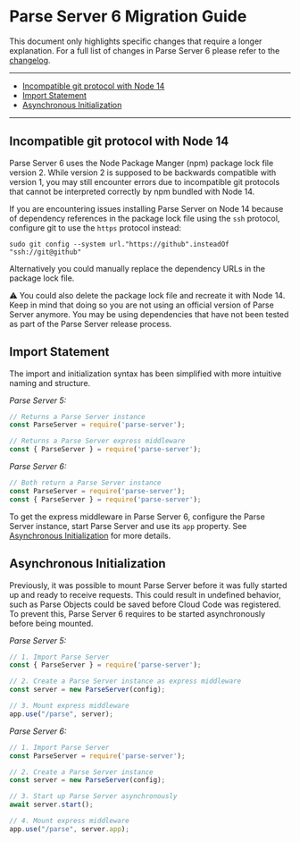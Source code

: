 # Parse Server 6 Migration Guide <!-- omit in toc -->

This document only highlights specific changes that require a longer explanation. For a full list of changes in Parse Server 6 please refer to the [changelog](https://github.com/parse-community/parse-server/blob/alpha/CHANGELOG.md).

---

- [Incompatible git protocol with Node 14](#incompatible-git-protocol-with-node-14)
- [Import Statement](#import-statement)
- [Asynchronous Initialization](#asynchronous-initialization)

---

## Incompatible git protocol with Node 14

Parse Server 6 uses the Node Package Manger (npm) package lock file version 2. While version 2 is supposed to be backwards compatible with version 1, you may still encounter errors due to incompatible git protocols that cannot be interpreted correctly by npm bundled with Node 14.

If you are encountering issues installing Parse Server on Node 14 because of dependency references in the package lock file using the `ssh` protocol, configure git to use the `https` protocol instead:

```
sudo git config --system url."https://github".insteadOf "ssh://git@github"
```

Alternatively you could manually replace the dependency URLs in the package lock file.

⚠️ You could also delete the package lock file and recreate it with Node 14. Keep in mind that doing so you are not using an official version of Parse Server anymore. You may be using dependencies that have not been tested as part of the Parse Server release process.

## Import Statement

The import and initialization syntax has been simplified with more intuitive naming and structure.

*Parse Server 5:*
```js
// Returns a Parse Server instance
const ParseServer = require('parse-server');

// Returns a Parse Server express middleware
const { ParseServer } = require('parse-server');
```

*Parse Server 6:*
```js
// Both return a Parse Server instance
const ParseServer = require('parse-server');
const { ParseServer } = require('parse-server');
```

To get the express middleware in Parse Server 6, configure the Parse Server instance, start Parse Server and use its `app` property. See [Asynchronous Initialization](#asynchronous-initialization) for more details.

## Asynchronous Initialization

Previously, it was possible to mount Parse Server before it was fully started up and ready to receive requests. This could result in undefined behavior, such as Parse Objects could be saved before Cloud Code was registered. To prevent this, Parse Server 6 requires to be started asynchronously before being mounted.

*Parse Server 5:*
```js
// 1. Import Parse Server
const { ParseServer } = require('parse-server');

// 2. Create a Parse Server instance as express middleware
const server = new ParseServer(config);

// 3. Mount express middleware
app.use("/parse", server);
```

*Parse Server 6:*
```js
// 1. Import Parse Server
const ParseServer = require('parse-server');

// 2. Create a Parse Server instance
const server = new ParseServer(config);

// 3. Start up Parse Server asynchronously
await server.start();

// 4. Mount express middleware
app.use("/parse", server.app);
```
